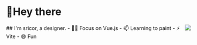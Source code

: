 # 👋Hey there
<img align="right" src="https://github-readme-stats-sricor.vercel.app/api/top-langs/?username=sricor&layout=compact&theme=react&hide_border=true" />
## I'm sricor, a designer.
- 👨‍💻 Focus on Vue.js
- 📫 Learning to paint 
- ⚡ Vite
- 😄 Fun





<!--
**Sricor/Sricor** is a ✨ _special_ ✨ repository because its `README.md` (this file) appears on your GitHub profile.

Here are some ideas to get you started:

- 🔭 I’m currently working on ...
- 🌱 I’m currently learning ...
- 👯 I’m looking to collaborate on ...
- 🤔 I’m looking for help with ...
- 💬 Ask me about ...
- 📫 How to reach me: ...
- 😄 Pronouns: ...
- ⚡ Fun fact: ...
-->
